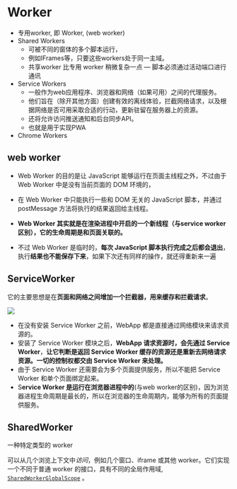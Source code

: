 # Worker

- 专用worker, 即 Worker, (web worker)
- Shared Workers 
  - 可被不同的窗体的多个脚本运行，
  - 例如IFrames等，只要这些workers处于同一主域。
  - 共享worker 比专用 worker 稍微复杂一点 — 脚本必须通过活动端口进行通讯
- Service Workers
  - 一般作为web应用程序、浏览器和网络（如果可用）之间的代理服务。
  - 他们旨在（除开其他方面）创建有效的离线体验，拦截网络请求，以及根据网络是否可用采取合适的行动，更新驻留在服务器上的资源。
  - 还将允许访问推送通知和后台同步API。
  - 也就是用于实现PWA
- Chrome Workers



## web worker

- Web Worker 的目的是让 JavaScript 能够运行在页面主线程之外，不过由于 Web Worker 中是没有当前页面的 DOM 环境的，
- 在 Web Worker 中只能执行一些和 DOM 无关的 JavaScript 脚本，并通过 postMessage 方法将执行的结果返回给主线程。

- **Web Worker 其实就是在渲染进程中开启的一个新线程（与service worker区别），它的生命周期是和页面关联的。**
- 不过 Web Worker 是临时的，**每次 JavaScript 脚本执行完成之后都会退出**，执行**结果也不能保存下来**，如果下次还有同样的操作，就还得重新来一遍



## ServiceWorker

它的主要思想是在**页面和网络之间增加一个拦截器，用来缓存和拦截请求**。

![](https://static001.geekbang.org/resource/image/23/12/23b97b087c346cdd378b26b2d158e812.png)

- 在没有安装 Service Worker 之前，WebApp 都是直接通过网络模块来请求资源的。
- 安装了 Service Worker 模块之后，**WebApp 请求资源时，会先通过 Service Worker**，**让它判断是返回 Service Worker 缓存的资源还是重新去网络请求资源。一切的控制权都交由 Service Worker 来处理。**
- 由于 Service Worker 还需要会为多个页面提供服务，所以不能把 Service Worker 和单个页面绑定起来。
- S**ervice Worker 是运行在浏览器进程中的**(与web worker的区别)，因为浏览器进程生命周期是最长的，所以在浏览器的生命周期内，能够为所有的页面提供服务。



## SharedWorker

一种特定类型的 worker

可以从几个浏览上下文中*访问*，例如几个窗口、iframe 或其他 worker。它们实现一个不同于普通 worker 的接口，具有不同的全局作用域, [`SharedWorkerGlobalScope`](https://developer.mozilla.org/zh-CN/docs/Web/API/SharedWorkerGlobalScope) 。










